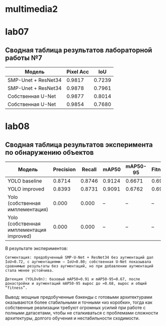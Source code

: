 # multimedia2

# lab07


## Сводная таблица результатов лабораторной работы №7

| Модель                          | Pixel Acc | IoU    |
|---------------------------------|-----------|--------|
| SMP-Unet + ResNet34  | 0.9817    | 0.7239 |
| SMP-Unet + ResNet34    | 0.9878    | 0.7961 |
| Собственная U-Net    | 0.9877    | 0.8014 |
| Собственная U-Net      | 0.9854    | 0.7680 |


# lab08

## Сводная таблица результатов эксперимента по обнаружению объектов

| Модель                | Precision | Recall  | mAP50  | mAP50-95 | Fitness |
|-----------------------|-----------|---------|--------|----------|---------|
| YOLO baseline         | 0.8714    | 0.8746  | 0.9124 | 0.6671   | 0.6916  |
| YOLO improved         | 0.8393    | 0.8731  | 0.9091 | 0.6762   | 0.6995  |
| Yolo (собственная имплементация)   | 0.000     | 0.000   | –      | –        | –       |
| Yolo (собственная имплементация improved)   | 0.000     | 0.000   | –      | –        | –       |


В результате экспериментов:

    Сегментация: предобученный SMP-U-Net + ResNet34 без аугментаций дал IoU≈0.72, с аугментациями — IoU≈0.80; собственная U-Net показывала сравнимые результаты без аугментаций, но при добавлении аугментаций стала менее устойчива.

    Детекция (YOLOv8n): базовый mAP50≈0.91 и mAP50-95≈0.67, после донастройки и аугментаций mAP50-95 вырос до ≈0.68, вырос и общий “fitness”.

Вывод: мощные предобученные бэкенды с готовыми архитектурами оказываются более стабильными и точными «из коробки», тогда как собственные реализации требуют огромных усилий при работе с полными датасетами, чтобы не сталкиваться с проблемами сложности архитектуры, долгого обучения и нестабильности сходимости.